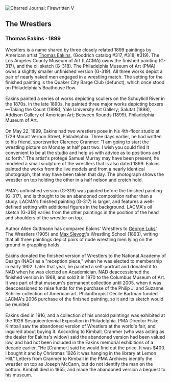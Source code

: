 <div class="artwork-of-the-day">
  <div class="container">
    <div class="img-wrapper">
      <img
        src="https://uploads7.wikiart.org/00142/images/thomas-eakins/the-wrestlers.jpg!Large.jpg"
        alt="Charred Journal: Firewritten V" />
    </div>
    <div class="artwork-detail">
      <div class="artwork-origin"> 
        <h2 class="artwork-name">The Wrestlers</h2>
        <h3 class="artist">
          Thomas Eakins
                    ·  1899
        </h3>
      </div>
      <p class="description">
        <span class="artwork-description-text ng-binding" ng-bind-html="viewModel.ArtworkOfTheDay.Description | unsafe">Wrestlers is a name shared by three closely related 1899 paintings by American artist <a target="_blank" href="/en/thomas-eakins">Thomas Eakins</a>, (Goodrich catalog #317, #318, #319). The Los Angeles County Museum of Art (LACMA) owns the finished painting (G-317), and the oil sketch (G-318). The Philadelphia Museum of Art (PMA) owns a slightly smaller unfinished version (G-319). All three works depict a pair of nearly naked men engaged in a wrestling match. The setting for the finished painting is the Quaker City Barge Club (defunct), which once stood on Philadelphia's Boathouse Row.
<br>
<br>Eakins painted a series of works depicting scullers on the Schuylkill River in the 1870s. In the late 1890s, he painted three major works depicting boxers—Taking the Count (1898), Yale University Art Gallery; Salutat (1898), Addison Gallery of American Art; Between Rounds (1899), Philadelphia Museum of Art.
<br>
<br>On May 22, 1899, Eakins had two wrestlers pose in his 4th-floor studio at 1729 Mount Vernon Street, Philadelphia. Three days earlier, he had written to his friend, sportswriter Clarence Cranmer: "I am going to start the wrestling picture on Monday at half past two. I wish you could find it convenient to be at the studio and help us with advice as to positions and so forth." The artist's protégé Samuel Murray may have been present; he modeled a small sculpture of the wrestlers that is also dated 1899. Eakins painted the works from the live models and from a nearly identical photograph, that may have been taken that day. The photograph shows the wrestler on top holding the other in a half nelson and crotch hold.
<br>
<br>PMA's unfinished version (G-319) was painted before the finished painting (G-317), and is thought to be an abandoned composition rather than a study. LACMA's finished painting (G-317) is larger, and features a well-defined setting with additional figures in the background. LACMA's oil sketch (G-318) varies from the other paintings in the position of the head and shoulders of the wrestler on top.
<br>
<br>Author Allen Guttmann has compared Eakins' Wrestlers to <a target="_blank" href="/en/george-luks">George Luks</a>' The Wrestlers (1905) and <a target="_blank" href="/en/max-slevogt">Max Slevogt</a>'s Wrestling School (1893), writing that all three paintings depict pairs of nude wrestling men lying on the ground in grappling holds.
<br>
<br>Eakins donated the finished version of Wrestlers to the National Academy of Design (NAD) as a "reception piece," when he was elected to membership in early 1902. Later that year, he painted a self-portrait and donated it to NAD when he was elected an Academician. NAD deaccessioned the finished version in 1968, and sold it in 1970 to the Columbus Museum of Art. It was part of that museum's permanent collection until 2005, when it was deaccessioned to raise funds for the purchase of the Philip J. and Suzanne Schiller collection of American art. Philanthropist Cecile Bartman funded LACMA's 2006 purchase of the finished painting, so it and its sketch would be reunited.
<br>
<br>Eakins died in 1916, and a collection of his unsold paintings was exhibited at the 1926 Sesquicentennial Exposition in Philadelphia. PMA Director Fiske Kimball saw the abandoned version of Wrestlers at the world's fair, and inquired about buying it. According to Kimball, Cranmer (who was acting as the dealer for Eakins's widow) said the abandoned version had been valued low, and had not been included in the Eakins memorial exhibitions of a decade earlier. "He [Cranmer] said he would find out the price. It was $400. I bought it and by Christmas 1926 it was hanging in the library at Lemon Hill." Letters from Cranmer to Kimball in the PMA Archives identify the wrestler on top as Joseph McCann, but do not identify the man on the bottom. Kimball died in 1955, and made the abandoned version a bequest to his museum.</span>
                        <div class="text-shadow-container" ng-show="showShadow" style=""></div>
      </p>
    </div>
  </div>

</div>
